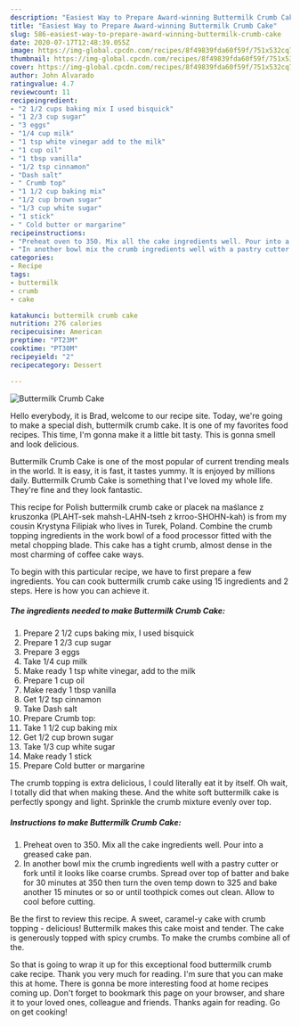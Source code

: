 ```yaml
---
description: "Easiest Way to Prepare Award-winning Buttermilk Crumb Cake"
title: "Easiest Way to Prepare Award-winning Buttermilk Crumb Cake"
slug: 586-easiest-way-to-prepare-award-winning-buttermilk-crumb-cake
date: 2020-07-17T12:48:39.055Z
image: https://img-global.cpcdn.com/recipes/8f49839fda60f59f/751x532cq70/buttermilk-crumb-cake-recipe-main-photo.jpg
thumbnail: https://img-global.cpcdn.com/recipes/8f49839fda60f59f/751x532cq70/buttermilk-crumb-cake-recipe-main-photo.jpg
cover: https://img-global.cpcdn.com/recipes/8f49839fda60f59f/751x532cq70/buttermilk-crumb-cake-recipe-main-photo.jpg
author: John Alvarado
ratingvalue: 4.7
reviewcount: 11
recipeingredient:
- "2 1/2 cups baking mix I used bisquick"
- "1 2/3 cup sugar"
- "3 eggs"
- "1/4 cup milk"
- "1 tsp white vinegar add to the milk"
- "1 cup oil"
- "1 tbsp vanilla"
- "1/2 tsp cinnamon"
- "Dash salt"
- " Crumb top"
- "1 1/2 cup baking mix"
- "1/2 cup brown sugar"
- "1/3 cup white sugar"
- "1 stick"
- " Cold butter or margarine"
recipeinstructions:
- "Preheat oven to 350. Mix all the cake ingredients well. Pour into a greased cake pan."
- "In another bowl mix the crumb ingredients well with a pastry cutter or fork until it looks like coarse crumbs. Spread over top of batter and bake for 30 minutes at 350 then turn the oven temp down to 325 and bake another 15 minutes or so or until toothpick comes out clean. Allow to cool before cutting."
categories:
- Recipe
tags:
- buttermilk
- crumb
- cake

katakunci: buttermilk crumb cake 
nutrition: 276 calories
recipecuisine: American
preptime: "PT23M"
cooktime: "PT30M"
recipeyield: "2"
recipecategory: Dessert

---
```



![Buttermilk Crumb Cake](https://img-global.cpcdn.com/recipes/8f49839fda60f59f/751x532cq70/buttermilk-crumb-cake-recipe-main-photo.jpg)

Hello everybody, it is Brad, welcome to our recipe site. Today, we're going to make a special dish, buttermilk crumb cake. It is one of my favorites food recipes. This time, I'm gonna make it a little bit tasty. This is gonna smell and look delicious.

Buttermilk Crumb Cake is one of the most popular of current trending meals in the world. It is easy, it is fast, it tastes yummy. It is enjoyed by millions daily. Buttermilk Crumb Cake is something that I've loved my whole life. They're fine and they look fantastic.

This recipe for Polish buttermilk crumb cake or placek na maślance z kruszonka (PLAHT-sek mahsh-LAHN-tseh z krroo-SHOHN-kah) is from my cousin Krystyna Filipiak who lives in Turek, Poland. Combine the crumb topping ingredients in the work bowl of a food processor fitted with the metal chopping blade. This cake has a tight crumb, almost dense in the most charming of coffee cake ways.


To begin with this particular recipe, we have to first prepare a few ingredients. You can cook buttermilk crumb cake using 15 ingredients and 2 steps. Here is how you can achieve it.

<!--inarticleads1-->

##### The ingredients needed to make Buttermilk Crumb Cake:

1. Prepare 2 1/2 cups baking mix, I used bisquick
1. Prepare 1 2/3 cup sugar
1. Prepare 3 eggs
1. Take 1/4 cup milk
1. Make ready 1 tsp white vinegar, add to the milk
1. Prepare 1 cup oil
1. Make ready 1 tbsp vanilla
1. Get 1/2 tsp cinnamon
1. Take Dash salt
1. Prepare  Crumb top:
1. Take 1 1/2 cup baking mix
1. Get 1/2 cup brown sugar
1. Take 1/3 cup white sugar
1. Make ready 1 stick
1. Prepare  Cold butter or margarine


The crumb topping is extra delicious, I could literally eat it by itself. Oh wait, I totally did that when making these. And the white soft buttermilk cake is perfectly spongy and light. Sprinkle the crumb mixture evenly over top. 

<!--inarticleads2-->

##### Instructions to make Buttermilk Crumb Cake:

1. Preheat oven to 350. Mix all the cake ingredients well. Pour into a greased cake pan.
1. In another bowl mix the crumb ingredients well with a pastry cutter or fork until it looks like coarse crumbs. Spread over top of batter and bake for 30 minutes at 350 then turn the oven temp down to 325 and bake another 15 minutes or so or until toothpick comes out clean. Allow to cool before cutting.


Be the first to review this recipe. A sweet, caramel-y cake with crumb topping - delicious! Buttermilk makes this cake moist and tender. The cake is generously topped with spicy crumbs. To make the crumbs combine all of the. 

So that is going to wrap it up for this exceptional food buttermilk crumb cake recipe. Thank you very much for reading. I'm sure that you can make this at home. There is gonna be more interesting food at home recipes coming up. Don't forget to bookmark this page on your browser, and share it to your loved ones, colleague and friends. Thanks again for reading. Go on get cooking!
